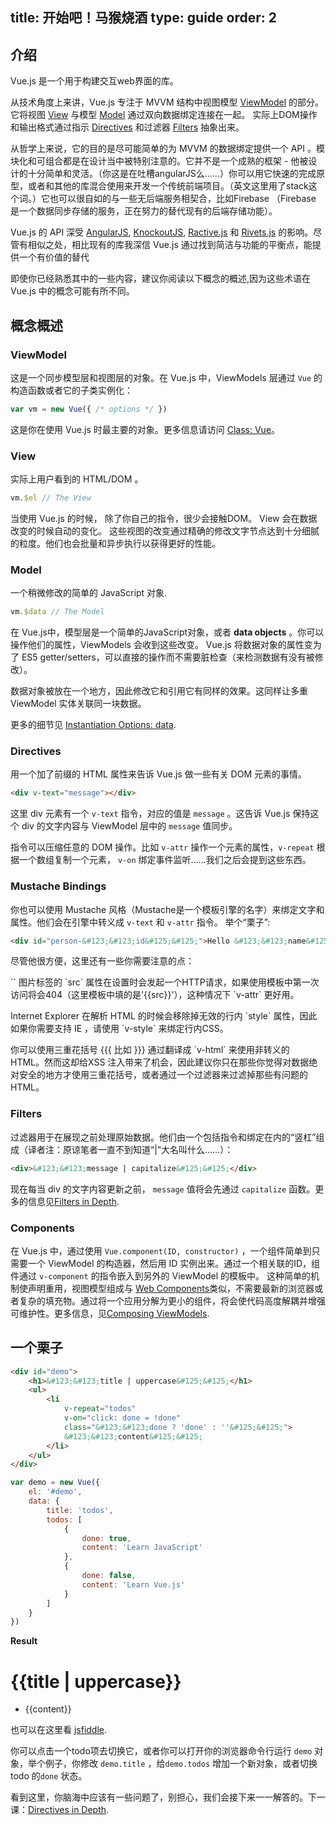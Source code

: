 title: 开始吧！马猴烧酒
type: guide
order: 2
---

## 介绍

Vue.js 是一个用于构建交互web界面的库。


从技术角度上来讲，Vue.js 专注于 MVVM 结构中视图模型 [ViewModel](#ViewModel) 的部分。它将视图 [View](#View) 与模型 [Model](#Model) 通过双向数据绑定连接在一起。 实际上DOM操作和输出格式通过指示 [Directives](#Directives) 和过滤器 [Filters](#Filters) 抽象出来。

从哲学上来说，它的目的是尽可能简单的为 MVVM 的数据绑定提供一个 API 。模块化和可组合都是在设计当中被特别注意的。它并不是一个成熟的框架 - 他被设计的十分简单和灵活。（你这是在吐槽angularJS么……）你可以用它快速的完成原型，或者和其他的库混合使用来开发一个传统前端项目。（英文这里用了stack这个词。）它也可以很自如的与一些无后端服务相契合，比如Firebase （Firebase 是一个数据同步存储的服务，正在努力的替代现有的后端存储功能）。

Vue.js 的 API 深受 [AngularJS], [KnockoutJS], [Ractive.js] 和 [Rivets.js] 的影响。尽管有相似之处，相比现有的库我深信 Vue.js 通过找到简洁与功能的平衡点，能提供一个有价值的替代

即使你已经熟悉其中的一些内容，建议你阅读以下概念的概述,因为这些术语在 Vue.js 中的概念可能有所不同。

## 概念概述

### ViewModel

这是一个同步模型层和视图层的对象。在 Vue.js 中，ViewModels 层通过 `Vue` 的构造函数或者它的子类实例化：

```js
var vm = new Vue({ /* options */ })
```

这是你在使用 Vue.js 时最主要的对象。更多信息请访问 [Class: Vue](/api/)。

### View

实际上用户看到的 HTML/DOM 。

```js
vm.$el // The View
```

当使用 Vue.js 的时候， 除了你自己的指令，很少会接触DOM。 View 会在数据改变的时候自动的变化。 这些视图的改变通过精确的修改文字节点达到十分细腻的粒度。他们也会批量和异步执行以获得更好的性能。

### Model

一个稍微修改的简单的 JavaScript 对象.

```js
vm.$data // The Model
```

在 Vue.js中，模型层是一个简单的JavaScript对象，或者  **data objects** 。你可以操作他们的属性，ViewModels 会收到这些改变。 Vue.js 将数据对象的属性变为了 ES5 getter/setters，可以直接的操作而不需要脏检查（来检测数据有没有被修改）。

数据对象被放在一个地方，因此修改它和引用它有同样的效果。这同样让多重 ViewModel 实体关联同一块数据。

更多的细节见 [Instantiation Options: data](/api/instantiation-options.html#data).

### Directives

用一个加了前缀的 HTML 属性来告诉 Vue.js 做一些有关 DOM 元素的事情。

```html
<div v-text="message"></div>
```

这里 div 元素有一个 `v-text` 指令，对应的值是 `message` 。这告诉 Vue.js 保持这个 div 的文字内容与 ViewModel 层中的 `message` 值同步。

指令可以压缩任意的 DOM 操作。比如 `v-attr` 操作一个元素的属性，`v-repeat` 根据一个数组复制一个元素， `v-on` 绑定事件监听……我们之后会提到这些东西。

### Mustache Bindings

你也可以使用 Mustache 风格（Mustache是一个模板引擎的名字）来绑定文字和属性。他们会在引擎中转义成 `v-text` 和 `v-attr` 指令。 举个“栗子”:

```html
<div id="person-&#123;&#123;id&#125;&#125;">Hello &#123;&#123;name&#125;&#125;!</div>
```

尽管他很方便，这里还有一些你需要注意的点：

<p class="tip">`<image>` 图片标签的 `src` 属性在设置时会发起一个HTTP请求，如果使用模板中第一次访问将会404（这里模板中填的是'{{src}}'），这种情况下 `v-attr` 更好用。</p>

<p class="tip">Internet Explorer 在解析 HTML 的时候会移除掉无效的行内 `style` 属性，因此如果你需要支持 IE ，请使用 `v-style` 来绑定行内CSS。</p>

<p class="tip">你可以使用三重花括号 &#123;&#123;&#123; 比如 &#125;&#125;&#125; 通过翻译成 `v-html` 来使用非转义的 HTML。然而这却给XSS 注入带来了机会，因此建议你只在那些你觉得对数据绝对安全的地方才使用三重花括号，或者通过一个过滤器来过滤掉那些有问题的 HTML。</p>

### Filters

过滤器用于在展现之前处理原始数据。他们由一个包括指令和绑定在内的“竖杠”组成（译者注：原谅笔者一直不到知道“|”大名叫什么……）：

```html
<div>&#123;&#123;message | capitalize&#125;&#125;</div>
```

现在每当 div 的文字内容更新之前， `message` 值将会先通过 `capitalize` 函数。更多的信息见[Filters in Depth](/guide/filters.html).

### Components

在 Vue.js 中，通过使用 `Vue.component(ID, constructor)` ，一个组件简单到只需要一个 ViewModel 的构造器，然后用 ID 实例出来。通过一个相关联的ID，组件通过 `v-component` 的指令嵌入到另外的 ViewModel 的模板中。 这种简单的机制使声明重用，视图模型组成与 [Web Components](http://www.w3.org/TR/components-intro/)类似，不需要最新的浏览器或者复杂的填充物。通过将一个应用分解为更小的组件，将会使代码高度解耦并增强可维护性。更多信息，见[Composing ViewModels](/guide/composition.html).

## 一个栗子

``` html
<div id="demo">
    <h1>&#123;&#123;title | uppercase&#125;&#125;</h1>
    <ul>
        <li
            v-repeat="todos"
            v-on="click: done = !done"
            class="&#123;&#123;done ? 'done' : ''&#125;&#125;">
            &#123;&#123;content&#125;&#125;
        </li>
    </ul>
</div>
```

``` js
var demo = new Vue({
    el: '#demo',
    data: {
        title: 'todos',
        todos: [
            {
                done: true,
                content: 'Learn JavaScript'
            },
            {
                done: false,
                content: 'Learn Vue.js'
            }
        ]
    }
})
```

**Result**

<div id="demo"><h1>&#123;&#123;title | uppercase&#125;&#125;</h1><ul><li v-repeat="todos" v-on="click: done = !done" class="&#123;&#123;done ? 'done' : ''&#125;&#125;">&#123;&#123;content&#125;&#125;</li></ul></div>
<script>
var demo = new Vue({
    el: '#demo',
    data: {
        title: 'todos',
        todos: [
            {
                done: true,
                content: 'Learn JavaScript'
            },
            {
                done: false,
                content: 'Learn Vue.js'
            }
        ]
    }
})
</script>

也可以在这里看 [jsfiddle](http://jsfiddle.net/yyx990803/yMv7y/).

你可以点击一个todo项去切换它，或者你可以打开你的浏览器命令行运行 `demo` 对象，举个例子，你修改 `demo.title` ，给`demo.todos` 增加一个新对象，或者切换todo 的`done` 状态。 

看到这里，你脑海中应该有一些问题了，别担心，我们会接下来一一解答的。下一课：[Directives in Depth](./directives.html).

[AngularJS]: http://angularjs.org
[KnockoutJS]: http://knockoutjs.com
[Ractive.js]: http://ractivejs.org
[Rivets.js]: http://www.rivetsjs.com